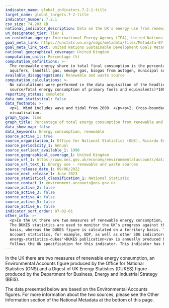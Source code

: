 ```yaml
---
indicator_name: global_indicators.7-2-1-title
target_name: global_targets.7-2-title
indicator_number: 7.2.1
csv_size: 74.203 kB
national_indicator_description: Data on the UK's energy use from renewable and waste sources.
un_designated_tier: Tier I
un_custodian_agency: International Energy Agency (IEA), United Nations Statistics Division (UNSD), United Nations' inter-agency mechanism on energy (UN Energy) and the SE4ALL Global Tracking Framework Consortium
goal_meta_link: https://unstats.un.org/sdgs/metadata/files/Metadata-07-02-01.pdf 
goal_meta_link_text: United Nations Sustainable Development Goals Metadata (PDF 216 KB)
national_geographical_coverage: United Kingdom
computation_units: Percentage (%)
computation_definitions: >-
  The renewable energy share in total final consumption is the percentage of final consumption of energy that is derived from renewable resources. Renewable energy consumption includes consumption of energy derived from hydroelectric power, wind, wave, tidal, solar photovoltaic, geothermal
  aquifers, landfill gas, sewage gas, biogas from autogen, municipal solid waste, poultry litter, straw, wood, charcoal, liquid bio-fuels, bioethanol, biodiesel and biomass.
available_disaggregations: Renewable and waste source
computation_calculations: >-
  No calculations were performed in the data acquisition of the headline United Kingdom figures as appropriate data was readily available in the final format specified by this indicator. However for type of renewable energy these have been calculated by the formula (Energy by renewable
  source/Total energy consumption of primary fuels and equivalents)*100
reporting_status: complete
data_non_statistical: false
data_footnote: >-
  <p>1. Wind includes wave and tidal from 2000. </p><p>2. Cross-boundary adjustment to include use by UK residents abroad and exclude use by foreign residents in UK territory applies to bioethanol and biodiesel. </p><p>3. Please note the y axis does not go to 100% for ease of
  visualisation.
graph_type: line
graph_title: Percentage of total energy consumption from renewable and waste sources
data_show_map: false
data_keywords: Energy consumption, renewable
source_active_1: true
source_organisation_1: Office for National Statistics (ONS), Ricardo Energy and Environment
source_periodicity_1: Annual
source_earliest_available_1: 1990
source_geographical_coverage_1: United Kingdom
source_url_1: https://www.ons.gov.uk/economy/environmentalaccounts/datasets/ukenvironmentalaccountsenergyconsumptionfromrenewableandwastesources
source_url_text_1: Energy use - renewable and waste sources
source_release_date_1: 09/06/2022
source_next_release_1: June 2023
source_statistical_classification_1: National Statistic
source_contact_1: environment.accounts@ons.gov.uk 
source_active_2: false
source_active_3: false
source_active_4: false
source_active_5: false
source_active_6: false
indicator_sort_order: 07-02-01
other_info: >-
  <p>In the UK there are two measures of renewable energy consumption, an Environmental Accounts figure produced by the Office for National Statistics (ONS) and a Digest of UK Energy Statistics (DUKES) figure produced by the Department for Business, Energy and Industrial Strategy (BEIS).
  The DUKES statistics are used to monitor the UK’s progress against the EU Renewable Energy Directive. </p><p>The ONS National Accounts statistics are compliant with the definitions of the UN System of Environmental Economic Accounting. The ONS statistic is calculated on a residency
  basis, whereas the DUKES figure is calculated on a territory basis. This means the ONS statistic uses data relating to UK residents and UK-registered businesses, regardless of whether they are based in the UK or overseas.</p><p>This makes the ONS statistic comparable to other National
  Account statistics, for example, GDP, as well as other SDG indicators, for example, 7.3.1 Energy intensity measured in terms of primary energy and GDP. For this reason, the ONS figures have been displayed here. </p><p> The <a href='https://www.gov.uk/government/collections/digest-of-uk-
  energy-statistics-dukes'>DUKES publication</a> is annually produced by BEIS. The ONS also produce a <a href='https://www.ons.gov.uk/economy/environmentalaccounts/datasets/ukenvironmentalaccountsenergybridging'>bridging table</a> to aid with comparisons between the two measures.</p> Data
  follows the UN specification for this indicator. This indicator has been identified in collaboration with topic experts.
---
```

<p>In the UK there are two measures of renewable energy consumption, an Environmental Accounts figure produced by the Office for National Statistics (ONS) and a Digest of UK Energy Statistics (DUKES) figure produced by the Department for Business, Energy and Industrial Strategy (BEIS).</p><p>The data presented below are based on the Environmental Accounts figures. For more information about the two sources, please see the Other Information section of the National Metadata at the bottom of this page.</p>